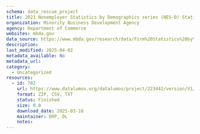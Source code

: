 ```yaml
---
schema: data_rescue_project 
title: 2021 Nonemployer Statistics by Demographics series (NES-D) Statistics for Employer and Nonemployer Firms by Industry, Sex, Ethnicity, Race, and Veteran Status for the U.S., States, Metro Areas, and Counties
organization: Minority Business Development Agency
agency: Department of Commerce
websites: mbda.gov
data_source: https://www.mbda.gov/research/data/Firm%20Statistics%20by%20Demographics%20%282021%29
description: 
last_modified: 2025-04-02
metadata_available: No
metadata_url: 
category:
  - Uncategorized
resources:
  - id: 702
    url: https://www.datalumos.org/datalumos/project/223442/version/V1/view
    format: ZIP, CSV, TXT
    status: Finished
    size: 0.0
    download_date: 2025-03-18
    maintainer: DRP, DL
    notes: 
---
```

